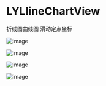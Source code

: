 # LYLIineChartView
折线图曲线图 滑动定点坐标

![image](https://github.com/PilotLee/LYLineChartView/raw/master/image1.png)

![image](https://github.com/PilotLee/LYLineChartView/raw/master/image2.png)

![image](https://github.com/PilotLee/LYLineChartView/raw/master/image3.png)

![image](https://github.com/PilotLee/LYLineChartView/raw/master/image4.png)


